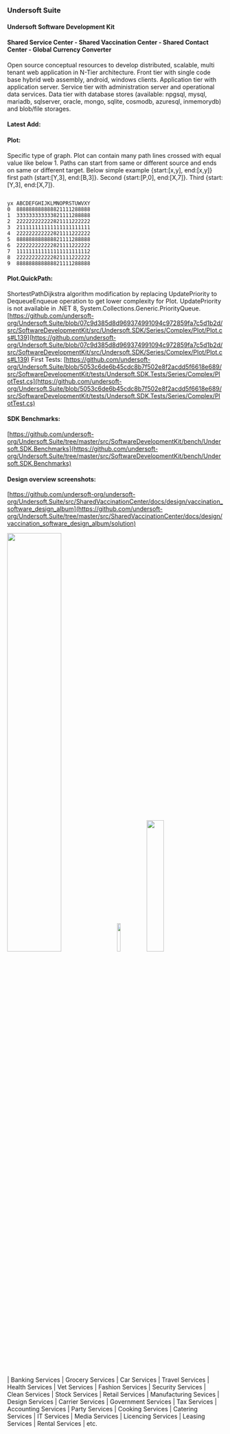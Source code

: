 ### Undersoft Suite 
#### Undersoft Software Development Kit
#### Shared Service Center - Shared Vaccination Center - Shared Contact Center - Global Currency Converter

Open source conceptual resources to develop distributed, scalable, multi tenant web application in N-Tier architecture. Front tier with single code base hybrid web assembly, android, windows clients. Application tier with application server. Service tier with administration server and operational data services. Data tier with database stores (available: npgsql, mysql, mariadb, sqlserver, oracle, mongo, sqlite, cosmodb, azuresql, inmemorydb) and blob/file storages.       

#### Latest Add:
#### Plot: 
Specific type of graph. Plot can contain many path lines crossed with equal value like below 1. Paths can start from same or different source and ends on same or different target. Below simple example {start:[x,y], end:[x,y]} first path (start:[Y,3], end:[B,3]}. Second {start:[P,0], end:[X,7]}. Third {start:[Y,3], end:[X,7]}.

<code> 
yx ABCDEFGHIJKLMNOPRSTUWVXY
0  888888888888821111288888
1  333333333333821111288888
2  222222222222821111222222
3  211111111111111111111111
4  222222222222821111222222
5  888888888888821111288888
6  222222222222821111222222
7  111111111111111111111112
8  222222222222821111222222
9  888888888888821111288888
</code>

#### Plot.QuickPath: 
ShortestPathDijkstra algorithm modification by replacing UpdatePriority to DequeueEnqueue operation to get lower complexity for Plot. UpdatePriority is not available in .NET 8, System.Collections.Generic.PriorityQueue. [https://github.com/undersoft-org/Undersoft.Suite/blob/07c9d385d8d969374991094c972859fa7c5d1b2d/src/SoftwareDevelopmentKit/src/Undersoft.SDK/Series/Complex/Plot/Plot.cs#L139](https://github.com/undersoft-org/Undersoft.Suite/blob/07c9d385d8d969374991094c972859fa7c5d1b2d/src/SoftwareDevelopmentKit/src/Undersoft.SDK/Series/Complex/Plot/Plot.cs#L139)
First Tests: 
[https://github.com/undersoft-org/Undersoft.Suite/blob/5053c6de6b45cdc8b7f502e8f2acdd5f6618e689/src/SoftwareDevelopmentKit/tests/Undersoft.SDK.Tests/Series/Complex/PlotTest.cs](https://github.com/undersoft-org/Undersoft.Suite/blob/5053c6de6b45cdc8b7f502e8f2acdd5f6618e689/src/SoftwareDevelopmentKit/tests/Undersoft.SDK.Tests/Series/Complex/PlotTest.cs)

#### SDK Benchmarks: 
[https://github.com/undersoft-org/Undersoft.Suite/tree/master/src/SoftwareDevelopmentKit/bench/Undersoft.SDK.Benchmarks](https://github.com/undersoft-org/Undersoft.Suite/tree/master/src/SoftwareDevelopmentKit/bench/Undersoft.SDK.Benchmarks)

#### Design overview screenshots: 
[https://github.com/undersoft-org/undersoft-org/Undersoft.Suite/src/SharedVaccinationCenter/docs/design/vaccination_software_design_album](https://github.com/undersoft-org/Undersoft.Suite/tree/master/src/SharedVaccinationCenter/docs/design/vaccination_software_design_album/solution)

<img src="https://github.com/user-attachments/assets/d055665b-de9f-4683-959c-c439a8da4291" width=50% height=50% />
<img src="https://github.com/user-attachments/assets/4d1a54ed-b8da-47ad-8452-3e0000dd2183" width=13% height=13% />
<img src="https://github.com/user-attachments/assets/b946504b-c4cf-403e-aa78-14f38377b316" width=28% height=28% />

| Banking Services | Grocery Services | Car Services | Travel Services | Health Services | Vet Services | Fashion Services | Security Services | Clean Services | Stock Services | Retail Services | Manufacturing Sevices | Design Services | Carrier Services | Government Services | Tax Services | Accounting Services | Party Services | Cooking Services | Catering Services | IT Services | Media Services | Licencing Services | Leasing Services | Rental Services | etc.

